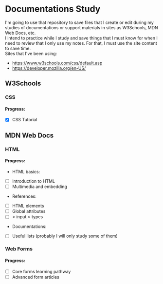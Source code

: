# Documentations Study
 I'm going to use that repository to save files that I create or edit during my studies of documentations or support materials in sites as W3Schools, MDN Web Docs, etc.<br/>
 I intend to practice while I study and save things that I must know for when I need to review that I only use my notes. For that, I must use the site content to save time.<br/>
 Sites that I've been using:
 - https://www.w3schools.com/css/default.asp
 - https://developer.mozilla.org/en-US/
 
 <h2>W3Schools</h2>
 <h3>CSS</h3>
 <h4>Progress:</h4>
 
 - [x] CSS Tutorial

 <h2>MDN Web Docs</h2>
 <h3>HTML</h3>
 <h4>Progress:</h4>
 
 - HTML basics:
 - [ ] Introduction to HTML
 - [ ] Multimedia and embedding
 - References:
 - [ ] HTML elements
 - [ ] Global attributes
 - [ ] < input > types
 - Documentations:
 - [ ] Useful lists (probably I will only study some of them)

 <h3>Web Forms</h3>
 <h4>Progress:</h4>
 
- [ ] Core forms learning pathway
- [ ] Advanced form articles
